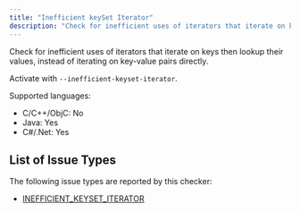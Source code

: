 ```yaml
---
title: "Inefficient keySet Iterator"
description: "Check for inefficient uses of iterators that iterate on keys then lookup their values, instead of iterating on key-value pairs directly."
---
```


Check for inefficient uses of iterators that iterate on keys then lookup their values, instead of iterating on key-value pairs directly.

Activate with `--inefficient-keyset-iterator`.

Supported languages:
- C/C++/ObjC: No
- Java: Yes
- C#/.Net: Yes



## List of Issue Types

The following issue types are reported by this checker:
- [INEFFICIENT_KEYSET_ITERATOR](/docs/1.1.0/all-issue-types#inefficient_keyset_iterator)
